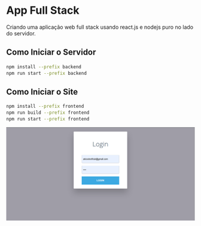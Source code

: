 # App Full Stack

Criando uma aplicação web full stack usando react.js e nodejs puro no lado do servidor.

## Como Iniciar o Servidor

```bash
npm install --prefix backend
npm run start --prefix backend
```

## Como Iniciar o Site

```bash
npm install --prefix frontend
npm run build --prefix frontend
npm run start --prefix frontend
```

![Captura de Tela](./2023-05-27_14-00.png)
